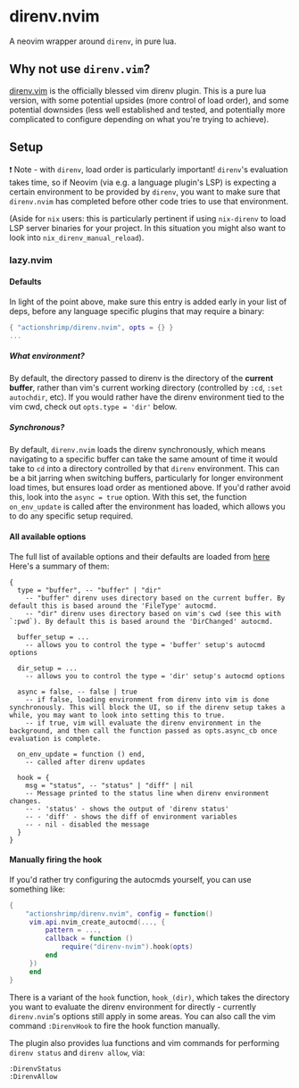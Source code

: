 # direnv.nvim

A neovim wrapper around `direnv`, in pure lua.

## Why not use `direnv.vim`?

[direnv.vim](https://github.com/direnv/direnv.vim) is the officially blessed vim direnv plugin. This is a pure lua version, with some potential upsides (more control of load order), and some potential downsides (less well established and tested, and potentially more complicated to configure depending on what you're trying to achieve).

## Setup

:exclamation: Note - with `direnv`, load order is particularly important! `direnv`'s evaluation takes time, so if Neovim (via e.g. a language plugin's LSP) is expecting a certain environment to be provided by `direnv`, you want to make sure that `direnv.nvim` has completed before other code tries to use that environment.

(Aside for `nix` users: this is particularly pertinent if using `nix-direnv` to load LSP server binaries for your project. In this situation you might also want to look into `nix_direnv_manual_reload`).

### lazy.nvim

#### Defaults

In light of the point above, make sure this entry is added early in your list of deps, before any language specific plugins that may require a binary:

```lua
{ "actionshrimp/direnv.nvim", opts = {} }
...
```

##### What environment? 

By default, the directory passed to direnv is the directory of the __current buffer__, rather than vim's current working directory (controlled by `:cd`, `:set autochdir`, etc). If you would rather have the direnv environment tied to the vim cwd, check out `opts.type = 'dir'` below.

##### Synchronous?

By default, `direnv.nvim` loads the direnv synchronously, which means navigating to a specific buffer can take the same amount of time it would take to `cd` into a directory controlled by that `direnv` environment. This can be a bit jarring when switching buffers, particularly for longer environment load times, but ensures load order as mentioned above. If you'd rather avoid this, look into the `async = true` option. With this set, the function `on_env_update` is called after the environment has loaded, which allows you to do any specific setup required.

#### All available options

The full list of available options and their defaults are loaded from [here](./lua/direnv-nvim/opts.lua) Here's a summary of them:

```
{
  type = "buffer", -- "buffer" | "dir"
    -- "buffer" direnv uses directory based on the current buffer. By default this is based around the 'FileType' autocmd.
    -- "dir" direnv uses directory based on vim's cwd (see this with `:pwd`). By default this is based around the 'DirChanged' autocmd.

  buffer_setup = ...
    -- allows you to control the type = 'buffer' setup's autocmd options

  dir_setup = ...
    -- allows you to control the type = 'dir' setup's autocmd options

  async = false, -- false | true
    -- if false, loading environment from direnv into vim is done synchronously. This will block the UI, so if the direnv setup takes a while, you may want to look into setting this to true.
    -- if true, vim will evaluate the direnv environment in the background, and then call the function passed as opts.async_cb once evaluation is complete.

  on_env_update = function () end,
    -- called after direnv updates

  hook = {
    msg = "status", -- "status" | "diff" | nil
    -- Message printed to the status line when direnv environment changes.
    -- - 'status' - shows the output of 'direnv status'
    -- - 'diff' - shows the diff of environment variables
    -- - nil - disabled the message
  }
}
```
#### Manually firing the hook

If you'd rather try configuring the autocmds yourself, you can use something like:

```lua
{
    "actionshrimp/direnv.nvim", config = function() 
     vim.api.nvim_create_autocmd(..., {
         pattern = ...,
         callback = function ()
             require("direnv-nvim").hook(opts)
         end
     })
     end
}
```

There is a variant of the `hook` function, `hook_(dir)`, which takes the directory you want to evaluate the direnv environment for directly - currently `direnv.nvim`'s options still apply in some areas. You can also call the vim command `:DirenvHook` to fire the hook function manually.

The plugin also provides lua functions and vim commands for performing `direnv status` and `direnv allow`, via:

```
:DirenvStatus
:DirenvAllow
```
